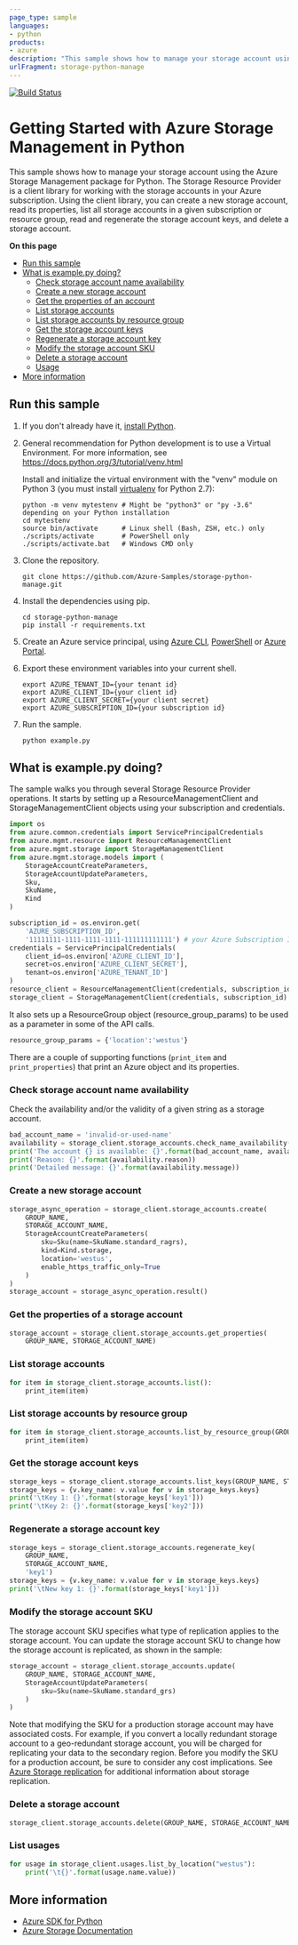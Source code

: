 ```yaml
---
page_type: sample
languages:
- python
products:
- azure
description: "This sample shows how to manage your storage account using the Azure Storage Management package for Python. The Storage Resource Provider is a client library for working with the storage accounts in your Azure subscription."
urlFragment: storage-python-manage
---
```


[![Build Status](https://travis-ci.org/Azure-Samples/storage-python-manage.svg?branch=master)](https://travis-ci.org/Azure-Samples/storage-python-manage)

# Getting Started with Azure Storage Management in Python

This sample shows how to manage your storage account using the Azure Storage Management package for Python. The Storage Resource Provider is a client library for working with the storage accounts in your Azure subscription. Using the client library, you can create a new storage account, read its properties, list all storage accounts in a given subscription or resource group, read and regenerate the storage account keys, and delete a storage account.


**On this page**

- [Run this sample](#run)
- [What is example.py doing?](#example)
    - [Check storage account name availability](#check-available)
    - [Create a new storage account](#create-account)
    - [Get the properties of an account](#get-properties)
    - [List storage accounts](#list-storage-accounts)
    - [List storage accounts by resource group](#list-storage-accounts-rg)
    - [Get the storage account keys](#get-keys)
    - [Regenerate a storage account key](#regenerate-keys)
    - [Modify the storage account SKU](#update-storage-account)
    - [Delete a storage account](#delete-account)
    - [Usage](#usage)
- [More information](#more-info)

<a name="run"></a>
## Run this sample

1. If you don't already have it, [install Python](https://www.python.org/downloads/).

2. General recommendation for Python development is to use a Virtual Environment. For more information, see https://docs.python.org/3/tutorial/venv.html

   Install and initialize the virtual environment with the "venv" module on Python 3 (you must install [virtualenv](https://pypi.python.org/pypi/virtualenv) for Python 2.7):

   ```
   python -m venv mytestenv # Might be "python3" or "py -3.6" depending on your Python installation
   cd mytestenv
   source bin/activate      # Linux shell (Bash, ZSH, etc.) only
   ./scripts/activate       # PowerShell only
   ./scripts/activate.bat   # Windows CMD only
   ```

3. Clone the repository.

    ```
    git clone https://github.com/Azure-Samples/storage-python-manage.git
    ```

4. Install the dependencies using pip.

    ```
    cd storage-python-manage
    pip install -r requirements.txt
    ```

5. Create an Azure service principal, using
[Azure CLI](http://azure.microsoft.com/documentation/articles/resource-group-authenticate-service-principal-cli/),
[PowerShell](http://azure.microsoft.com/documentation/articles/resource-group-authenticate-service-principal/)
or [Azure Portal](http://azure.microsoft.com/documentation/articles/resource-group-create-service-principal-portal/).

6. Export these environment variables into your current shell.

    ```
    export AZURE_TENANT_ID={your tenant id}
    export AZURE_CLIENT_ID={your client id}
    export AZURE_CLIENT_SECRET={your client secret}
    export AZURE_SUBSCRIPTION_ID={your subscription id}
    ```

7. Run the sample.

    ```
    python example.py
    ```

<a id="example"></a>
## What is example.py doing?

The sample walks you through several Storage Resource Provider operations. It starts by setting up a ResourceManagementClient and StorageManagementClient objects using your subscription and credentials.

```python
import os
from azure.common.credentials import ServicePrincipalCredentials
from azure.mgmt.resource import ResourceManagementClient
from azure.mgmt.storage import StorageManagementClient
from azure.mgmt.storage.models import (
    StorageAccountCreateParameters,
    StorageAccountUpdateParameters,
    Sku,
    SkuName,
    Kind
)

subscription_id = os.environ.get(
    'AZURE_SUBSCRIPTION_ID',
    '11111111-1111-1111-1111-111111111111') # your Azure Subscription Id
credentials = ServicePrincipalCredentials(
    client_id=os.environ['AZURE_CLIENT_ID'],
    secret=os.environ['AZURE_CLIENT_SECRET'],
    tenant=os.environ['AZURE_TENANT_ID']
)
resource_client = ResourceManagementClient(credentials, subscription_id)
storage_client = StorageManagementClient(credentials, subscription_id)
```

It also sets up a ResourceGroup object (resource_group_params) to be used as a parameter in some of the API calls.

```python
resource_group_params = {'location':'westus'}
```

There are a couple of supporting functions (`print_item` and `print_properties`) that print an Azure object and its properties.

<a name="check-available"></a>
### Check storage account name availability

Check the availability and/or the validity of a given string as a storage account.

```python
bad_account_name = 'invalid-or-used-name'
availability = storage_client.storage_accounts.check_name_availability(bad_account_name)
print('The account {} is available: {}'.format(bad_account_name, availability.name_available))
print('Reason: {}'.format(availability.reason))
print('Detailed message: {}'.format(availability.message))
```

<a name="create-account"></a>
### Create a new storage account

```python
storage_async_operation = storage_client.storage_accounts.create(
    GROUP_NAME,
    STORAGE_ACCOUNT_NAME,
    StorageAccountCreateParameters(
        sku=Sku(name=SkuName.standard_ragrs),
        kind=Kind.storage,
        location='westus',
        enable_https_traffic_only=True
    )
)
storage_account = storage_async_operation.result()
```

<a name="get-properties"></a>
### Get the properties of a storage account

```python
storage_account = storage_client.storage_accounts.get_properties(
    GROUP_NAME, STORAGE_ACCOUNT_NAME)
```

<a name="list-storage-accounts"></a>
### List storage accounts

```python
for item in storage_client.storage_accounts.list():
    print_item(item)
```

<a name="list-storage-accounts-rg"></a>
### List storage accounts by resource group

```python
for item in storage_client.storage_accounts.list_by_resource_group(GROUP_NAME):
    print_item(item)
```

<a name="get-keys"></a>
### Get the storage account keys

```python
storage_keys = storage_client.storage_accounts.list_keys(GROUP_NAME, STORAGE_ACCOUNT_NAME)
storage_keys = {v.key_name: v.value for v in storage_keys.keys}
print('\tKey 1: {}'.format(storage_keys['key1']))
print('\tKey 2: {}'.format(storage_keys['key2']))
```

<a name="regenerate-keys"></a>
### Regenerate a storage account key

```python
storage_keys = storage_client.storage_accounts.regenerate_key(
    GROUP_NAME,
    STORAGE_ACCOUNT_NAME,
    'key1')
storage_keys = {v.key_name: v.value for v in storage_keys.keys}
print('\tNew key 1: {}'.format(storage_keys['key1']))
```

<a name="update-storage-account"></a>
### Modify the storage account SKU

The storage account SKU specifies what type of replication applies to the storage account. You can update the storage account SKU to change how the storage account is replicated, as shown in the sample:

```python
storage_account = storage_client.storage_accounts.update(
    GROUP_NAME, STORAGE_ACCOUNT_NAME,
    StorageAccountUpdateParameters(
        sku=Sku(name=SkuName.standard_grs)
    )
)
```

Note that modifying the SKU for a production storage account may have associated costs. For example, if you convert a locally redundant storage account to a geo-redundant storage account, you will be charged for replicating your data to the secondary region. Before you modify the SKU for a production account, be sure to consider any cost implications. See [Azure Storage replication](https://azure.microsoft.com/documentation/articles/storage-redundancy/) for additional information about storage replication.


<a name="delete-account"></a>
### Delete a storage account

```python
storage_client.storage_accounts.delete(GROUP_NAME, STORAGE_ACCOUNT_NAME)
```

<a name="usages"></a>
### List usages

```python
for usage in storage_client.usages.list_by_location("westus"):
    print('\t{}'.format(usage.name.value))
```

<a name="more-info"></a>
## More information

- [Azure SDK for Python](http://github.com/Azure/azure-sdk-for-python)
- [Azure Storage Documentation](https://azure.microsoft.com/services/storage/)
